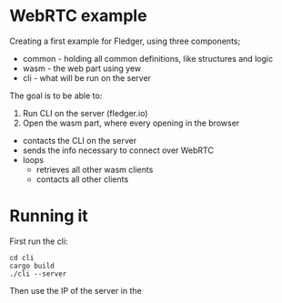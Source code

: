 # WebRTC example

Creating a first example for Fledger, using three components;
- common - holding all common definitions, like structures and logic
- wasm - the web part using yew
- cli - what will be run on the server

The goal is to be able to:

1. Run CLI on the server (fledger.io)
1. Open the wasm part, where every opening in the browser
  - contacts the CLI on the server
  - sends the info necessary to connect over WebRTC
  - loops
    - retrieves all other wasm clients
    - contacts all other clients

# Running it

First run the cli:

```
cd cli
cargo build
./cli --server
```

Then use the IP of the server in the 
